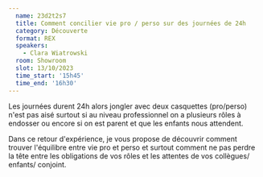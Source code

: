 ```yaml
---
  name: 23d2t2s7
  title: Comment concilier vie pro / perso sur des journées de 24h
  category: Découverte
  format: REX
  speakers: 
    - Clara Wiatrowski
  room: Showroom
  slot: 13/10/2023
  time_start: '15h45'
  time_end: '16h30'
---
```

Les journées durent 24h alors jongler avec deux casquettes (pro/perso) n'est pas aisé surtout si au niveau professionnel on a plusieurs rôles à endosser ou encore si on est parent et que les enfants nous attendent.  

Dans ce retour d'expérience, je vous propose de découvrir comment trouver l'équilibre entre vie pro et perso et surtout comment ne pas perdre la tête entre les obligations de vos rôles et les attentes de vos collègues/ enfants/ conjoint. 
